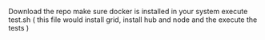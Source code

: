 Download the repo
make sure docker is installed in your system
execute test.sh ( this file would install grid, install hub and node and the execute the tests )
